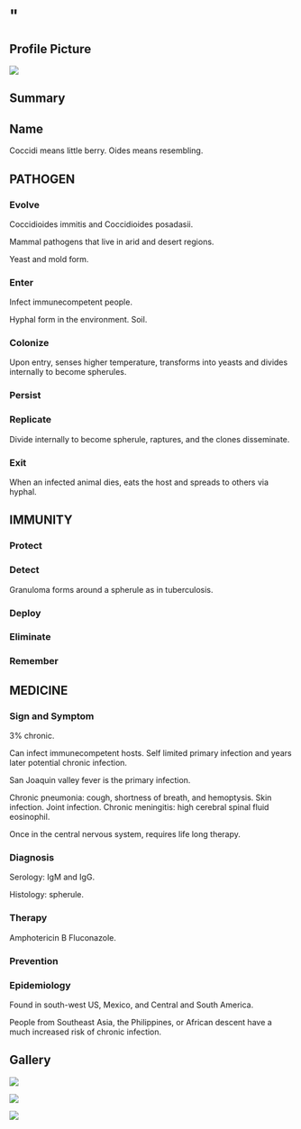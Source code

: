 # "

## Profile Picture

![](1.jpeg)

## Summary

## Name

Coccidi means little berry.
Oides means resembling.

## PATHOGEN

### Evolve

Coccidioides immitis and Coccidioides posadasii.

Mammal pathogens that live in arid and desert regions.

Yeast and mold form.

### Enter

Infect immunecompetent people.

Hyphal form in the environment.
Soil.

### Colonize

Upon entry, senses higher temperature, transforms into yeasts and divides internally to become spherules.

### Persist

### Replicate

Divide internally to become spherule, raptures, and the clones disseminate.

### Exit

When an infected animal dies, eats the host and spreads to others via hyphal.

## IMMUNITY

### Protect

### Detect

Granuloma forms around a spherule as in tuberculosis.

### Deploy

### Eliminate

### Remember

## MEDICINE

### Sign and Symptom

3% chronic.

Can infect immunecompetent hosts.
Self limited primary infection and years later potential chronic infection.

San Joaquin valley fever is the primary infection.

Chronic pneumonia: cough, shortness of breath, and hemoptysis.
Skin infection.
Joint infection.
Chronic meningitis: high cerebral spinal fluid eosinophil.

Once in the central nervous system, requires life long therapy.

### Diagnosis

Serology: IgM and IgG.

Histology: spherule.

### Therapy

Amphotericin B
Fluconazole.

### Prevention

### Epidemiology

Found in south-west US, Mexico, and Central and South America.

People from Southeast Asia, the Philippines, or African descent have a much increased risk of chronic infection.

## Gallery

![](2.jpeg)

![](3.jpeg)

![](4.jpeg)
